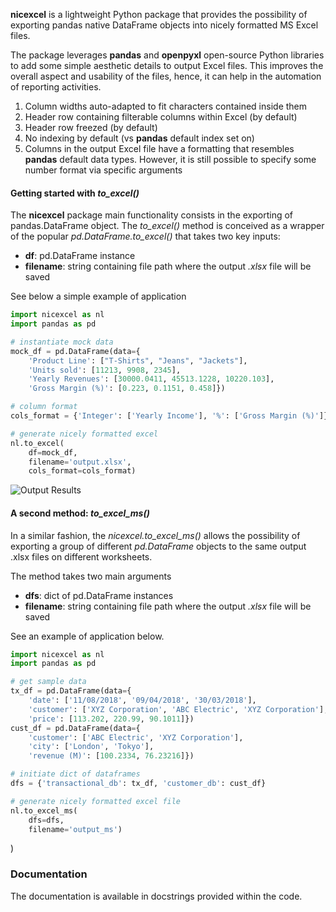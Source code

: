 
**nicexcel** is a lightweight Python package 
that provides the possibility of exporting pandas 
native DataFrame objects into nicely formatted MS Excel files.

The package leverages **pandas** and **openpyxl** open-source 
Python libraries to add some simple aesthetic details to output Excel files.
This improves the overall aspect and usability of the files, hence, it 
can help in the automation of reporting activities.

1. Column widths auto-adapted to fit characters contained inside them
2. Header row containing filterable columns within Excel (by default)
3. Header row freezed (by default)
4. No indexing by default (vs **pandas** default index set on)
5. Columns in the output Excel file have a formatting that resembles 
**pandas** default data types. However, it is still possible to specify some 
number format via specific arguments

#### Getting started with *to_excel()*

The **nicexcel** package main functionality consists in the exporting of 
pandas.DataFrame object. The *to_excel()* method is conceived as
a wrapper of the popular *pd.DataFrame.to_excel()* that takes two 
key inputs:
   * **df**: pd.DataFrame instance
   * **filename**: string containing file path where the output 
   *.xlsx* file will be saved
 
See below a simple example of application

```python
import nicexcel as nl
import pandas as pd

# instantiate mock data
mock_df = pd.DataFrame(data={
    'Product Line': ["T-Shirts", "Jeans", "Jackets"],
    'Units sold': [11213, 9908, 2345],
    'Yearly Revenues': [30000.0411, 45513.1228, 10220.103],
    'Gross Margin (%)': [0.223, 0.1151, 0.458]})

# column format
cols_format = {'Integer': ['Yearly Income'], '%': ['Gross Margin (%)']}

# generate nicely formatted excel
nl.to_excel(
    df=mock_df,
    filename='output.xlsx',
    cols_format=cols_format)
``` 

![Output Results](https://raw.githubusercontent.com/scouseralex/nicexcel/master/docs-images/method1_snippet.png)


#### A second method: *to_excel_ms()*

In a similar fashion, the *nicexcel.to_excel_ms()* allows the 
possibility of exporting a group of different *pd.DataFrame* 
objects to the same output .xlsx files on different worksheets.

The method takes two main arguments
   * **dfs**: dict of pd.DataFrame instances
   * **filename**: string containing file path where the output 
   *.xlsx* file will be saved
 
See an example of application below.

```python
import nicexcel as nl
import pandas as pd

# get sample data
tx_df = pd.DataFrame(data={
    'date': ['11/08/2018', '09/04/2018', '30/03/2018'], 
    'customer': ['XYZ Corporation', 'ABC Electric', 'XYZ Corporation'],
    'price': [113.202, 220.99, 90.1011]})
cust_df = pd.DataFrame(data={
    'customer': ['ABC Electric', 'XYZ Corporation'],
    'city': ['London', 'Tokyo'],
    'revenue (M)': [100.2334, 76.23216]})

# initiate dict of dataframes
dfs = {'transactional_db': tx_df, 'customer_db': cust_df}

# generate nicely formatted excel file
nl.to_excel_ms(
    dfs=dfs,
    filename='output_ms')
``` 
)

### Documentation
The documentation is available in docstrings provided within 
the code.
